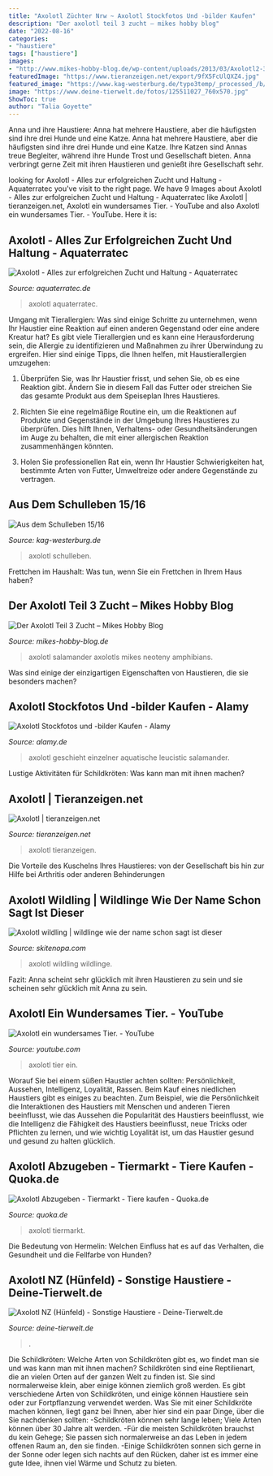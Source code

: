 ```yaml
---
title: "Axolotl Züchter Nrw ~ Axolotl Stockfotos Und -bilder Kaufen"
description: "Der axolotl teil 3 zucht – mikes hobby blog"
date: "2022-08-16"
categories:
- "haustiere"
tags: ["haustiere"]
images:
- "http://www.mikes-hobby-blog.de/wp-content/uploads/2013/03/Axolotl2-300x269.jpg"
featuredImage: "https://www.tieranzeigen.net/export/9fX5FcUlQXZ4.jpg"
featured_image: "https://www.kag-westerburg.de/typo3temp/_processed_/b/7/csm_Axolotl_213b43cd85.jpg"
image: "https://www.deine-tierwelt.de/fotos/125511027_760x570.jpg"
ShowToc: true
author: "Talia Goyette"
---
```



Anna und ihre Haustiere: Anna hat mehrere Haustiere, aber die häufigsten sind ihre drei Hunde und eine Katze.
Anna hat mehrere Haustiere, aber die häufigsten sind ihre drei Hunde und eine Katze. Ihre Katzen sind Annas treue Begleiter, während ihre Hunde Trost und Gesellschaft bieten. Anna verbringt gerne Zeit mit ihren Haustieren und genießt ihre Gesellschaft sehr.

	

		
looking for Axolotl - Alles zur erfolgreichen Zucht und Haltung - Aquaterratec you've visit to the right page. We have 9 Images about Axolotl - Alles zur erfolgreichen Zucht und Haltung - Aquaterratec like Axolotl | tieranzeigen.net, Axolotl ein wundersames Tier. - YouTube and also Axolotl ein wundersames Tier. - YouTube. Here it is:
		
    
## Axolotl - Alles Zur Erfolgreichen Zucht Und Haltung - Aquaterratec

<img loading=lazy src="https://www.aquaterratec.de/images/product_images/info_images/Axolotl-Gruppe.jpg" onerror="this.onerror=null;this.src='https://tse4.mm.bing.net/th?id=OIP.FE0nbyH4RCS5LpBThPjGxQAAAA&amp;pid=15.1';" alt="Axolotl - Alles zur erfolgreichen Zucht und Haltung - Aquaterratec">

_Source: aquaterratec.de_

>axolotl aquaterratec. 

	

Umgang mit Tierallergien: Was sind einige Schritte zu unternehmen, wenn Ihr Haustier eine Reaktion auf einen anderen Gegenstand oder eine andere Kreatur hat?
Es gibt viele Tierallergien und es kann eine Herausforderung sein, die Allergie zu identifizieren und Maßnahmen zu ihrer Überwindung zu ergreifen. Hier sind einige Tipps, die Ihnen helfen, mit Haustierallergien umzugehen:
1. Überprüfen Sie, was Ihr Haustier frisst, und sehen Sie, ob es eine Reaktion gibt. Ändern Sie in diesem Fall das Futter oder streichen Sie das gesamte Produkt aus dem Speiseplan Ihres Haustieres.

2. Richten Sie eine regelmäßige Routine ein, um die Reaktionen auf Produkte und Gegenstände in der Umgebung Ihres Haustieres zu überprüfen. Dies hilft Ihnen, Verhaltens- oder Gesundheitsänderungen im Auge zu behalten, die mit einer allergischen Reaktion zusammenhängen könnten.

3. Holen Sie professionellen Rat ein, wenn Ihr Haustier Schwierigkeiten hat, bestimmte Arten von Futter, Umweltreize oder andere Gegenstände zu vertragen.

    
## Aus Dem Schulleben 15/16

<img loading=lazy src="https://www.kag-westerburg.de/typo3temp/_processed_/b/7/csm_Axolotl_213b43cd85.jpg" onerror="this.onerror=null;this.src='https://tse1.mm.bing.net/th?id=OIP.WZOWODDqy7nWppHU3b3u7QAAAA&amp;pid=15.1';" alt="Aus dem Schulleben 15/16">

_Source: kag-westerburg.de_

>axolotl schulleben. 

	

Frettchen im Haushalt: Was tun, wenn Sie ein Frettchen in Ihrem Haus haben?

    
## Der Axolotl Teil 3 Zucht – Mikes Hobby Blog

<img loading=lazy src="http://www.mikes-hobby-blog.de/wp-content/uploads/2013/03/Axolotl2-300x269.jpg" onerror="this.onerror=null;this.src='https://tse1.mm.bing.net/th?id=OIP.lRekO1o1rAnztbQwwpnpLAHaGp&amp;pid=15.1';" alt="Der Axolotl Teil 3 Zucht – Mikes Hobby Blog">

_Source: mikes-hobby-blog.de_

>axolotl salamander axolotls mikes neoteny amphibians. 

	

Was sind einige der einzigartigen Eigenschaften von Haustieren, die sie besonders machen?

    
## Axolotl Stockfotos Und -bilder Kaufen - Alamy

<img loading=lazy src="https://c8.alamy.com/compde/d2b0gd/weissen-axolotl-zb-geschieht-neotenischer-aquatische-salamander-leucistic-einzelner-gefangener-vom-aussterben-bedroht-in-freier-wildbahn-d2b0gd.jpg" onerror="this.onerror=null;this.src='https://tse3.mm.bing.net/th?id=OIP.ZO28JKq5L9ud8QII98LQsAHaFc&amp;pid=15.1';" alt="Axolotl Stockfotos und -bilder Kaufen - Alamy">

_Source: alamy.de_

>axolotl geschieht einzelner aquatische leucistic salamander. 

	

Lustige Aktivitäten für Schildkröten: Was kann man mit ihnen machen?

    
## Axolotl | Tieranzeigen.net

<img loading=lazy src="https://www.tieranzeigen.net/export/9fX5FcUlQXZ4.jpg" onerror="this.onerror=null;this.src='https://tse2.mm.bing.net/th?id=OIP.O4SlxVURqFZ-gG6lh5dIXwHaE7&amp;pid=15.1';" alt="Axolotl | tieranzeigen.net">

_Source: tieranzeigen.net_

>axolotl tieranzeigen. 

	

Die Vorteile des Kuschelns Ihres Haustieres: von der Gesellschaft bis hin zur Hilfe bei Arthritis oder anderen Behinderungen

    
## Axolotl Wildling | Wildlinge Wie Der Name Schon Sagt Ist Dieser

<img loading=lazy src="https://skitenopa.com/tpz/VN6N6BYaQiKV2RFUEewHyQHaFj.jpg" onerror="this.onerror=null;this.src='https://tse4.mm.bing.net/th?id=OIP.lcMOC90NJ2CvDg8uz0QkmgAAAA&amp;pid=15.1';" alt="Axolotl wildling | wildlinge wie der name schon sagt ist dieser">

_Source: skitenopa.com_

>axolotl wildling wildlinge. 

	

Fazit: Anna scheint sehr glücklich mit ihren Haustieren zu sein und sie scheinen sehr glücklich mit Anna zu sein.

    
## Axolotl Ein Wundersames Tier. - YouTube

<img loading=lazy src="https://i.ytimg.com/vi/vgAJDiwHIpg/maxresdefault.jpg" onerror="this.onerror=null;this.src='https://tse4.mm.bing.net/th?id=OIP.Yjde1hiBj7xRcHfZSZn16AHaEK&amp;pid=15.1';" alt="Axolotl ein wundersames Tier. - YouTube">

_Source: youtube.com_

>axolotl tier ein. 

	

Worauf Sie bei einem süßen Haustier achten sollten: Persönlichkeit, Aussehen, Intelligenz, Loyalität, Rassen.
Beim Kauf eines niedlichen Haustiers gibt es einiges zu beachten. Zum Beispiel, wie die Persönlichkeit die Interaktionen des Haustiers mit Menschen und anderen Tieren beeinflusst, wie das Aussehen die Popularität des Haustiers beeinflusst, wie die Intelligenz die Fähigkeit des Haustiers beeinflusst, neue Tricks oder Pflichten zu lernen, und wie wichtig Loyalität ist, um das Haustier gesund und gesund zu halten glücklich.

    
## Axolotl Abzugeben - Tiermarkt - Tiere Kaufen - Quoka.de

<img loading=lazy src="https://pic0.qimage.de/50/12/05/s223051250.jpg" onerror="this.onerror=null;this.src='https://tse4.mm.bing.net/th?id=OIP.pSBOd3lxjhUozknBUxQouAAAAA&amp;pid=15.1';" alt="Axolotl Abzugeben - Tiermarkt - Tiere kaufen - Quoka.de">

_Source: quoka.de_

>axolotl tiermarkt. 

	

Die Bedeutung von Hermelin: Welchen Einfluss hat es auf das Verhalten, die Gesundheit und die Fellfarbe von Hunden?

    
## Axolotl NZ (Hünfeld) - Sonstige Haustiere - Deine-Tierwelt.de

<img loading=lazy src="https://www.deine-tierwelt.de/fotos/125511027_760x570.jpg" onerror="this.onerror=null;this.src='https://tse2.mm.bing.net/th?id=OIP.9pIQAK1wt8vbUrRo_kdW9AHaFj&amp;pid=15.1';" alt="Axolotl NZ (Hünfeld) - Sonstige Haustiere - Deine-Tierwelt.de">

_Source: deine-tierwelt.de_

>. 

	

Die Schildkröten: Welche Arten von Schildkröten gibt es, wo findet man sie und was kann man mit ihnen machen?
Schildkröten sind eine Reptilienart, die an vielen Orten auf der ganzen Welt zu finden ist. Sie sind normalerweise klein, aber einige können ziemlich groß werden. Es gibt verschiedene Arten von Schildkröten, und einige können Haustiere sein oder zur Fortpflanzung verwendet werden. Was Sie mit einer Schildkröte machen können, liegt ganz bei Ihnen, aber hier sind ein paar Dinge, über die Sie nachdenken sollten:
-Schildkröten können sehr lange leben; Viele Arten können über 30 Jahre alt werden.
-Für die meisten Schildkröten brauchst du kein Gehege; Sie passen sich normalerweise an das Leben in jedem offenen Raum an, den sie finden.
-Einige Schildkröten sonnen sich gerne in der Sonne oder legen sich nachts auf den Rücken, daher ist es immer eine gute Idee, ihnen viel Wärme und Schutz zu bieten.

